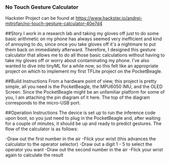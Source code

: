 ### No Touch Gesture Calculator

Hackster Project can be found at https://www.hackster.io/andrei-mitrofan/no-touch-gesture-calculator-40e7d4

##Story
I work in a research lab and taking my gloves off just to do some basic arithmetic on my phone has always seemed very inefficient and kind of annoying to do, since once you take gloves off it's a nightmare to put them back on immediately afterward. Therefore, I designed this gesture calculator that allows me to do all those basic calculations without having to take my gloves off or worry about contaminating my phone. I've also wanted to dive into tinyML for a while now, so this felt like an appropriate project on which to implement my first TFLite project on the PocketBeagle.

##Build Instructions
From a hardware point of view, this project is pretty simple, all you need is the PocketBeagle, the MPU6050 IMU, and the OLED Screen. Since the PocketBeagle might be an unfamiliar platform for some of you, I am attaching the pin diagram of it here. The top of the diagram corresponds to the micro-USB port.

##Operation Instructions
The device is set up to run the inference code upon boot, so you just need to plug in the PocketBeagle and, after waiting for a couple of minutes, it should be up and ready to predict gestures. The flow of the calculator is as follows:

-Draw out the first number in the air
-Flick your wrist (this advances the calculator to the operator selector)
-Draw out a digit 1 - 5 to select the operator you want
-Draw out the second number in the air
-Flick your wrist again to calculate the result
